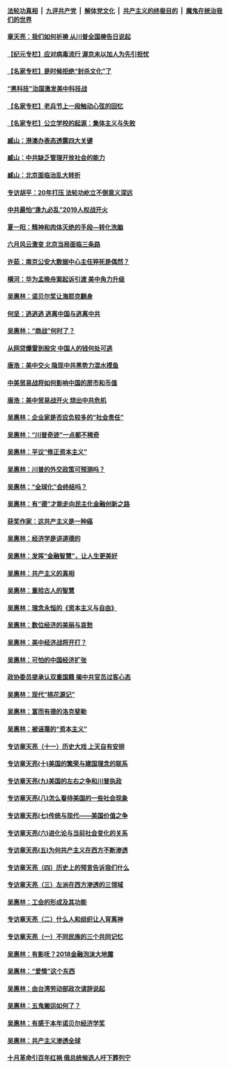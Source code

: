 ####  [法轮功真相](../../../../basic/blob/master/README.md?t=07051731) &nbsp;|&nbsp; [九评共产党](../../../../9ping.md/blob/master/README.md?t=07051731) &nbsp;|&nbsp; [解体党文化](../../../../jtdwh.md/blob/master/README.md?t=07051731)  &nbsp;|&nbsp; [共产主义的终极目的](../../../../gczydzjmd.md/blob/master/README.md?t=07051731) &nbsp;|&nbsp; [魔鬼在统治我们的世界](../../../../mgztzwmdsj.md/blob/master/README.md?t=07051731) 

#### [章天亮：我们如何祈祷 从川普全国祷告日说起](../pages/nsc423/n11944627.md?t=07051731) 

#### [【纪元专栏】应对病毒流行 渥京未以加人为先引担忧](../pages/nsc423/n11875714.md?t=07051731) 

#### [【名家专栏】是时候拒绝“封杀文化”了](../pages/nsc423/n11814093.md?t=07051731) 

#### [“黑科技”治国激发美中科技战](../pages/nsc423/n11638056.md?t=07051731) 

#### [【名家专栏】老兵节上一段触动心弦的回忆](../pages/nsc423/n11646016.md?t=07051731) 

#### [【名家专栏】公立学校的起源：集体主义与失败](../pages/nsc423/n11601833.md?t=07051731) 

#### [臧山：港澳办表态透露四大关键](../pages/nsc423/n11421628.md?t=07051731) 

#### [臧山：中共缺乏管理开放社会的能力](../pages/nsc423/n11407457.md?t=07051731) 

#### [臧山：北京面临治乱大转折](../pages/nsc423/n11406895.md?t=07051731) 

#### [专访胡平：20年打压 法轮功屹立不倒意义深远](../pages/nsc423/n11398800.md?t=07051731) 

#### [中共最怕“逢九必乱”2019人权战开火](../pages/nsc423/n11385248.md?t=07051731) 

#### [夏一阳：精神和肉体灭绝的手段—转化洗脑](../pages/nsc423/n11368250.md?t=07051731) 

#### [六月风云激变 北京当局面临三条路](../pages/nsc423/n11313668.md?t=07051731) 

#### [许茹：南京公安大数据中心主任猝死是偶然？](../pages/nsc423/n11064744.md?t=07051731) 

#### [横河：华为孟晚舟案起诉引渡 美中角力升级](../pages/nsc423/n11027230.md?t=07051731) 

#### [吴惠林：诺贝尔奖让海耶克翻身](../pages/nsc423/n10890049.md?t=07051731) 

#### [何坚：逃逃逃 逃离中国与逃离中共](../pages/nsc423/n10592891.md?t=07051731) 

#### [吴惠林：“商战”何时了？](../pages/nsc423/n10573558.md?t=07051731) 

#### [从网贷爆雷到股灾 中国人的钱何处可逃](../pages/nsc423/n10572800.md?t=07051731) 

#### [唐浩：美中交火 隐现中共黑势力混水摸鱼](../pages/nsc423/n10544040.md?t=07051731) 

#### [中美贸易战将如何影响中国的房市和币值](../pages/nsc423/n10543697.md?t=07051731) 

#### [唐浩：美中贸易战开火 烧出中共危机](../pages/nsc423/n10540126.md?t=07051731) 

#### [吴惠林：企业家是否应负较多的“社会责任”](../pages/nsc423/n10535022.md?t=07051731) 

#### [吴惠林：“川普奇迹”一点都不稀奇](../pages/nsc423/n10512808.md?t=07051731) 

#### [吴惠林：平议“修正资本主义”](../pages/nsc423/n10495724.md?t=07051731) 

#### [吴惠林：川普的外交政策可预测吗？](../pages/nsc423/n10462387.md?t=07051731) 

#### [吴惠林：“全球化”会终结吗？](../pages/nsc423/n10452838.md?t=07051731) 

#### [吴惠林：有“德”才能走向民主化金融创新之路](../pages/nsc423/n10432292.md?t=07051731) 

#### [获奖作家：这共产主义是一种癌](../pages/nsc423/n10431541.md?t=07051731) 

#### [吴惠林：经济学是讲道德的](../pages/nsc423/n10398014.md?t=07051731) 

#### [吴惠林：发挥“金融智慧”，让人生更美好](../pages/nsc423/n10375019.md?t=07051731) 

#### [吴惠林：共产主义的真相](../pages/nsc423/n10351394.md?t=07051731) 

#### [吴惠林：重拾古人的智慧](../pages/nsc423/n10337691.md?t=07051731) 

#### [吴惠林：理念永恒的《资本主义与自由》](../pages/nsc423/n10316274.md?t=07051731) 

#### [吴惠林：数位经济的美丽与哀愁](../pages/nsc423/n10292946.md?t=07051731) 

#### [吴惠林：美中经济战将开打？](../pages/nsc423/n10258825.md?t=07051731) 

#### [吴惠林：可怕的中国经济扩张](../pages/nsc423/n10219147.md?t=07051731) 

#### [政协委员提承认双重国籍 揭中共官员过客心态](../pages/nsc423/n10208809.md?t=07051731) 

#### [吴惠林：现代“桃花源记”](../pages/nsc423/n10185234.md?t=07051731) 

#### [吴惠林：富而有德的洛克斐勒](../pages/nsc423/n10142264.md?t=07051731) 

#### [吴惠林：被诬蔑的“资本主义”](../pages/nsc423/n10124816.md?t=07051731) 

#### [专访章天亮（十一）历史大戏 上天自有安排](../pages/nsc423/n10094905.md?t=07051731) 

#### [专访章天亮(十)美国的繁荣与建国理念的联系](../pages/nsc423/n10094899.md?t=07051731) 

#### [专访章天亮(九)美国的左右之争和川普执政](../pages/nsc423/n10094889.md?t=07051731) 

#### [专访章天亮(八)怎么看待美国的一些社会现象](../pages/nsc423/n10094857.md?t=07051731) 

#### [专访章天亮(七)传统与现代——美国价值之争](../pages/nsc423/n10093140.md?t=07051731) 

#### [专访章天亮(六)进化论与当前社会变化的关系](../pages/nsc423/n10092036.md?t=07051731) 

#### [专访章天亮(五)为何共产主义在西方不断渗透](../pages/nsc423/n10083620.md?t=07051731) 

#### [专访章天亮（四）历史上的预言告诉我们什么](../pages/nsc423/n10083606.md?t=07051731) 

#### [专访章天亮（三）左派在西方渗透的三领域](../pages/nsc423/n10081115.md?t=07051731) 

#### [吴惠林：工会的形成及其功能](../pages/nsc423/n10080633.md?t=07051731) 

#### [专访章天亮（二）什么人和组织让人背离神](../pages/nsc423/n10076637.md?t=07051731) 

#### [专访章天亮（一）不同民族的三个共同记忆](../pages/nsc423/n10074188.md?t=07051731) 

#### [吴惠林：有影呒？2018金融泡沫大地震](../pages/nsc423/n10040534.md?t=07051731) 

#### [吴惠林：“爱情”这个东西](../pages/nsc423/n10019423.md?t=07051731) 

#### [吴惠林：由台湾劳动部政次请辞说起](../pages/nsc423/n9979679.md?t=07051731) 

#### [吴惠林：五鬼搬运如何了？](../pages/nsc423/n9925338.md?t=07051731) 

#### [吴惠林：有感于本年诺贝尔经济学奖](../pages/nsc423/n9871883.md?t=07051731) 

#### [吴惠林：共产主义渗透全球](../pages/nsc423/n9812748.md?t=07051731) 

#### [十月革命引百年红祸 俄总统候选人吁下葬列宁](../pages/nsc423/n9810182.md?t=07051731) 

